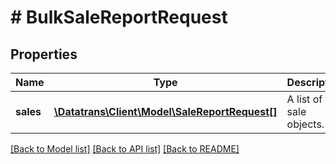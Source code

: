 # # BulkSaleReportRequest

## Properties

Name | Type | Description | Notes
------------ | ------------- | ------------- | -------------
**sales** | [**\Datatrans\Client\Model\SaleReportRequest[]**](SaleReportRequest.md) | A list of sale objects. | [optional]

[[Back to Model list]](../../README.md#models) [[Back to API list]](../../README.md#endpoints) [[Back to README]](../../README.md)
